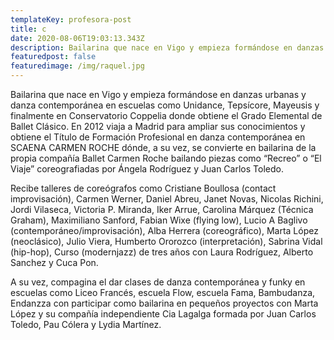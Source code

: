 ```yaml
---
templateKey: profesora-post
title: c
date: 2020-08-06T19:03:13.343Z
description: Bailarina que nace en Vigo y empieza formándose en danzas urbanas y danza contemporánea en escuelas como Unidance, Tepsícore, Mayeusis y finalmente en Conservatorio Coppelia donde obtiene el Grado Elemental de Ballet Clásico.
featuredpost: false
featuredimage: /img/raquel.jpg
---
```


Bailarina que nace en Vigo y empieza formándose en danzas urbanas y danza contemporánea en escuelas como Unidance, Tepsícore, Mayeusis y finalmente en Conservatorio Coppelia donde obtiene el Grado Elemental de Ballet Clásico.
En 2012 viaja a Madrid para ampliar sus conocimientos y obtiene el Título de Formación Profesional en danza contemporánea en SCAENA CARMEN ROCHE dónde, a su vez, se convierte en bailarina de la propia compañía Ballet Carmen Roche bailando piezas como “Recreo” o “El Viaje” coreografiadas por Ángela Rodríguez y Juan Carlos Toledo.

Recibe talleres de coreógrafos como Cristiane Boullosa (contact improvisación), Carmen Werner, Daniel Abreu, Janet Novas, Nicolas Richini, Jordi Vilaseca, Victoria P. Miranda, Iker Arrue, Carolina Márquez (Técnica Graham), Maximiliano Sanford, Fabian Wixe (flying low), Lucio A Baglivo (contemporáneo/improvisación), Alba Herrera (coreográfico), Marta López (neoclásico), Julio Viera, Humberto Ororozco (interpretación), Sabrina Vidal (hip-hop), Curso (modernjazz) de tres años con Laura Rodríguez, Alberto Sanchez y Cuca Pon.

A su vez, compagina el dar clases de danza contemporánea y funky en escuelas como Liceo Francés, escuela Flow, escuela Fama, Bambudanza, Endanzza con participar como bailarina en pequeños proyectos con Marta López y su compañía independiente Cia Lagalga formada por Juan Carlos Toledo, Pau Cólera y Lydia Martínez.
